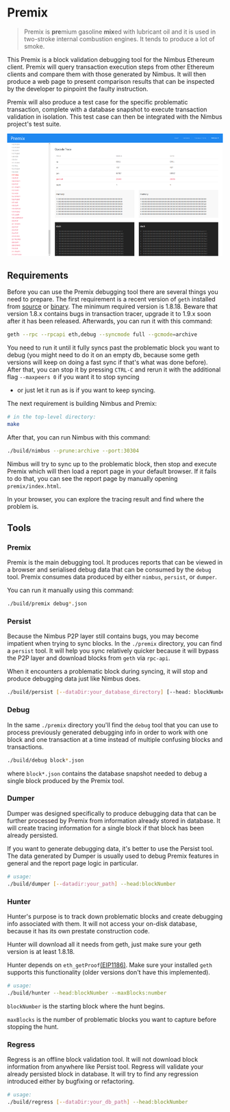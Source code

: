 # Premix

> Premix is **pre**mium gasoline **mix**ed with lubricant oil and it is
used in two-stroke internal combustion engines. It tends to produce a lot of
smoke.

This Premix is a block validation debugging tool for the Nimbus Ethereum
client. Premix will query transaction execution steps from other Ethereum
clients and compare them with those generated by Nimbus. It will then produce a
web page to present comparison results that can be inspected by the developer
to pinpoint the faulty instruction.

Premix will also produce a test case for the specific problematic transaction,
complete with a database snapshot to execute transaction validation in
isolation. This test case can then be integrated with the Nimbus project's test
suite.

![screenshot](assets/images/premix_screenshot.png)

## Requirements

Before you can use the Premix debugging tool there are several things you need
to prepare. The first requirement is a recent version of `geth` installed from
[source](https://github.com/ethereum/go-ethereum/releases) or
[binary](https://ethereum.github.io/go-ethereum/downloads/). The minimum
required version is 1.8.18. Beware that version 1.8.x contains bugs in
transaction tracer, upgrade it to 1.9.x soon after it has been released.
Afterwards, you can run it with this command:

```bash
geth --rpc --rpcapi eth,debug --syncmode full --gcmode=archive
```

You need to run it until it fully syncs past the problematic block you want to
debug (you might need to do it on an empty db, because some geth versions will
keep on doing a fast sync if that's what was done before). After that, you can
stop it by pressing `CTRL-C` and rerun it with the additional flag `--maxpeers
0` if you want it to stop syncing
- or just let it run as is if you want to keep syncing.

The next requirement is building Nimbus and Premix:

```bash
# in the top-level directory:
make
```

After that, you can run Nimbus with this command:

```bash
./build/nimbus --prune:archive --port:30304
```

Nimbus will try to sync up to the problematic block, then stop and execute
Premix which will then load a report page in your default browser. If it fails
to do that, you can see the report page by manually opening
`premix/index.html`.

In your browser, you can explore the tracing result and find where the problem is.

## Tools

### Premix

Premix is the main debugging tool. It produces reports that can be viewed in
a browser and serialised debug data that can be consumed by the `debug` tool.
Premix consumes data produced by either `nimbus`, `persist`, or `dumper`.

You can run it manually using this command:

```bash
./build/premix debug*.json
```

### Persist

Because the Nimbus P2P layer still contains bugs, you may become impatient when
trying to sync blocks. In the `./premix` directory, you can find a `persist`
tool. It will help you sync relatively quicker because it will bypass the P2P
layer and download blocks from `geth` via `rpc-api`.

When it encounters a problematic block during syncing, it will stop and produce
debugging data just like Nimbus does.

```bash
./build/persist [--dataDir:your_database_directory] [--head: blockNumber] [--maxBlocks: number] [--numCommits: number]
```

### Debug

In the same `./premix` directory you'll find the `debug` tool that you can use
to process previously generated debugging info in order to work with one block
and one transaction at a time instead of multiple confusing blocks and
transactions.

```bash
./build/debug block*.json
```

where `block*.json` contains the database snapshot needed to debug a single
block produced by the Premix tool.

### Dumper

Dumper was designed specifically to produce debugging data that can be further
processed by Premix from information already stored in database. It will create
tracing information for a single block if that block has been already
persisted.

If you want to generate debugging data, it's better to use the Persist tool.
The data generated by Dumper is usually used to debug Premix features in
general and the report page logic in particular.

```bash
# usage:
./build/dumper [--datadir:your_path] --head:blockNumber
```

### Hunter

Hunter's purpose is to track down problematic blocks and create debugging info
associated with them. It will not access your on-disk database, because it has
its own prestate construction code.

Hunter will download all it needs from geth, just make sure your geth version
is at least 1.8.18.

Hunter depends on
`eth_getProof`[(EIP1186)](https://github.com/ethereum/EIPs/issues/1186). Make
sure your installed `geth` supports this functionality (older versions don't
have this implemented).

```bash
# usage:
./build/hunter --head:blockNumber --maxBlocks:number
```

`blockNumber` is the starting block where the hunt begins.

`maxBlocks` is the number of problematic blocks you want to capture before
stopping the hunt.

### Regress

Regress is an offline block validation tool. It will not download block
information from anywhere like Persist tool. Regress will validate your
already persisted block in database. It will try to find any regression
introduced either by bugfixing or refactoring.

```bash
# usage:
./build/regress [--dataDir:your_db_path] --head:blockNumber
```
